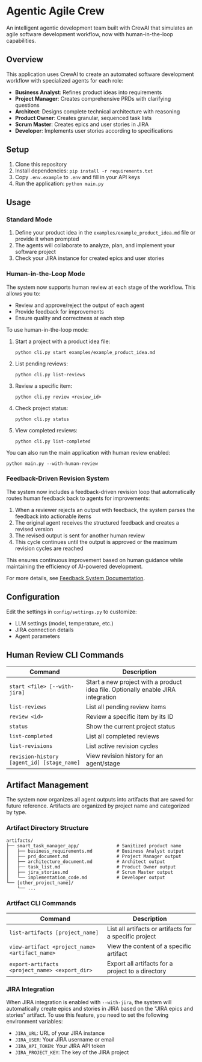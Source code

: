 # Agentic Agile Crew

An intelligent agentic development team built with CrewAI that simulates an agile software development workflow, now with human-in-the-loop capabilities.

## Overview

This application uses CrewAI to create an automated software development workflow with specialized agents for each role:

- **Business Analyst**: Refines product ideas into requirements
- **Project Manager**: Creates comprehensive PRDs with clarifying questions
- **Architect**: Designs complete technical architecture with reasoning
- **Product Owner**: Creates granular, sequenced task lists
- **Scrum Master**: Creates epics and user stories in JIRA
- **Developer**: Implements user stories according to specifications

## Setup

1. Clone this repository
2. Install dependencies: `pip install -r requirements.txt`
3. Copy `.env.example` to `.env` and fill in your API keys
4. Run the application: `python main.py`

## Usage

### Standard Mode

1. Define your product idea in the `examples/example_product_idea.md` file or provide it when prompted
2. The agents will collaborate to analyze, plan, and implement your software project
3. Check your JIRA instance for created epics and user stories

### Human-in-the-Loop Mode

The system now supports human review at each stage of the workflow. This allows you to:
- Review and approve/reject the output of each agent
- Provide feedback for improvements
- Ensure quality and correctness at each step

To use human-in-the-loop mode:

1. Start a project with a product idea file:
   ```
   python cli.py start examples/example_product_idea.md
   ```

2. List pending reviews:
   ```
   python cli.py list-reviews
   ```

3. Review a specific item:
   ```
   python cli.py review <review_id>
   ```

4. Check project status:
   ```
   python cli.py status
   ```

5. View completed reviews:
   ```
   python cli.py list-completed
   ```

You can also run the main application with human review enabled:
```
python main.py --with-human-review
```

### Feedback-Driven Revision System

The system now includes a feedback-driven revision loop that automatically routes human feedback back to agents for improvements:

1. When a reviewer rejects an output with feedback, the system parses the feedback into actionable items
2. The original agent receives the structured feedback and creates a revised version
3. The revised output is sent for another human review
4. This cycle continues until the output is approved or the maximum revision cycles are reached

This ensures continuous improvement based on human guidance while maintaining the efficiency of AI-powered development.

For more details, see [Feedback System Documentation](docs/feedback_system.md).

## Configuration

Edit the settings in `config/settings.py` to customize:

- LLM settings (model, temperature, etc.)
- JIRA connection details
- Agent parameters

## Human Review CLI Commands

| Command | Description |
|---------|-------------|
| `start <file> [--with-jira]` | Start a new project with a product idea file. Optionally enable JIRA integration |
| `list-reviews` | List all pending review items |
| `review <id>` | Review a specific item by its ID |
| `status` | Show the current project status |
| `list-completed` | List all completed reviews |
| `list-revisions` | List active revision cycles |
| `revision-history [agent_id] [stage_name]` | View revision history for an agent/stage |

## Artifact Management

The system now organizes all agent outputs into artifacts that are saved for future reference. Artifacts are organized by project name and categorized by type.

### Artifact Directory Structure

```
artifacts/
├── smart_task_manager_app/              # Sanitized product name
│   ├── business_requirements.md         # Business Analyst output
│   ├── prd_document.md                  # Project Manager output
│   ├── architecture_document.md         # Architect output
│   ├── task_list.md                     # Product Owner output
│   ├── jira_stories.md                  # Scrum Master output
│   └── implementation_code.md           # Developer output
└── [other_project_name]/
    └── ...
```

### Artifact CLI Commands

| Command | Description |
|---------|-------------|
| `list-artifacts [project_name]` | List all artifacts or artifacts for a specific project |
| `view-artifact <project_name> <artifact_name>` | View the content of a specific artifact |
| `export-artifacts <project_name> <export_dir>` | Export all artifacts for a project to a directory |

### JIRA Integration

When JIRA integration is enabled with `--with-jira`, the system will automatically create epics and stories in JIRA based on the "JIRA epics and stories" artifact. To use this feature, you need to set the following environment variables:

- `JIRA_URL`: URL of your JIRA instance
- `JIRA_USER`: Your JIRA username or email
- `JIRA_API_TOKEN`: Your JIRA API token
- `JIRA_PROJECT_KEY`: The key of the JIRA project
